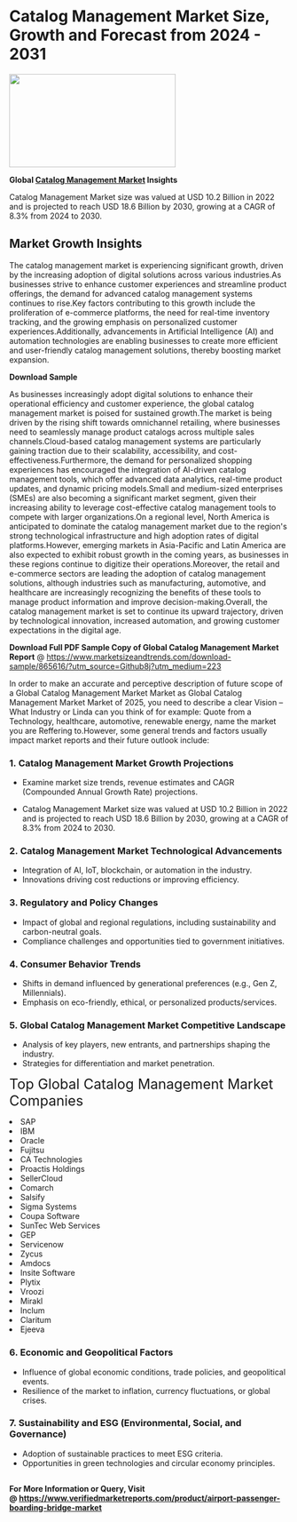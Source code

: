 <H1>Catalog Management Market Size, Growth and Forecast from 2024 - 2031</H1><img class="aligncenter size-medium wp-image-584254" src="https://thirdeyenews.in/wp-content/uploads/2024/09/Global-Market-Research-300x168.jpeg" alt="" width="300" height="168" /><p><strong>Global&nbsp;<a href="https://www.marketsizeandtrends.com/download-sample/865616/?utm_source=Github8j?utm_medium=223">Catalog Management Market</a> Insights</strong></p><p>Catalog Management Market size was valued at USD 10.2 Billion in 2022 and is projected to reach USD 18.6 Billion by 2030, growing at a CAGR of 8.3% from 2024 to 2030.</p><p><h2>Market Growth Insights</h2> <p>The catalog management market is experiencing significant growth, driven by the increasing adoption of digital solutions across various industries.As businesses strive to enhance customer experiences and streamline product offerings, the demand for advanced catalog management systems continues to rise.Key factors contributing to this growth include the proliferation of e-commerce platforms, the need for real-time inventory tracking, and the growing emphasis on personalized customer experiences.Additionally, advancements in Artificial Intelligence (AI) and automation technologies are enabling businesses to create more efficient and user-friendly catalog management solutions, thereby boosting market expansion.</p> <p><strong>Download Sample</strong></p> <p>As businesses increasingly adopt digital solutions to enhance their operational efficiency and customer experience, the global catalog management market is poised for sustained growth.The market is being driven by the rising shift towards omnichannel retailing, where businesses need to seamlessly manage product catalogs across multiple sales channels.Cloud-based catalog management systems are particularly gaining traction due to their scalability, accessibility, and cost-effectiveness.Furthermore, the demand for personalized shopping experiences has encouraged the integration of AI-driven catalog management tools, which offer advanced data analytics, real-time product updates, and dynamic pricing models.Small and medium-sized enterprises (SMEs) are also becoming a significant market segment, given their increasing ability to leverage cost-effective catalog management tools to compete with larger organizations.On a regional level, North America is anticipated to dominate the catalog management market due to the region's strong technological infrastructure and high adoption rates of digital platforms.However, emerging markets in Asia-Pacific and Latin America are also expected to exhibit robust growth in the coming years, as businesses in these regions continue to digitize their operations.Moreover, the retail and e-commerce sectors are leading the adoption of catalog management solutions, although industries such as manufacturing, automotive, and healthcare are increasingly recognizing the benefits of these tools to manage product information and improve decision-making.Overall, the catalog management market is set to continue its upward trajectory, driven by technological innovation, increased automation, and growing customer expectations in the digital age.</p> <p><span class=""><strong>Download Full PDF Sample Copy of Global Catalog Management Market Report</strong> @ <a href="https://www.marketsizeandtrends.com/download-sample/865616/?utm_source=Github8j?utm_medium=223" target="_blank">https://www.marketsizeandtrends.com/download-sample/865616/?utm_source=Github8j?utm_medium=223</a></span></p><p>In order to make an accurate and perceptive description of future scope of a Global&nbsp;Catalog Management Market Market as Global&nbsp;Catalog Management Market Market of 2025, you need to describe a clear Vision &ndash; What Industry or Linda can you think of for example: Quote from a Technology, healthcare, automotive, renewable energy, name the market you are Reffering to.However, some general trends and factors usually impact market reports and their future outlook include:</p><h3>1.&nbsp;<strong>Catalog Management Market Growth Projections</strong></h3><ul><li>Examine market size trends, revenue estimates and CAGR (Compounded Annual Growth Rate) projections.</li><li><p>Catalog Management Market size was valued at USD 10.2 Billion in 2022 and is projected to reach USD 18.6 Billion by 2030, growing at a CAGR of 8.3% from 2024 to 2030.</p></li></ul><h3>2.&nbsp;<strong>Catalog Management Market Technological Advancements</strong></h3><ul><li>Integration of AI, IoT, blockchain, or automation in the industry.</li><li>Innovations driving cost reductions or improving efficiency.</li></ul><h3>3.&nbsp;<strong>Regulatory and Policy Changes</strong></h3><ul><li>Impact of global and regional regulations, including sustainability and carbon-neutral goals.</li><li>Compliance challenges and opportunities tied to government initiatives.</li></ul><h3>4.&nbsp;<strong>Consumer Behavior Trends</strong></h3><ul><li>Shifts in demand influenced by generational preferences (e.g., Gen Z, Millennials).</li><li>Emphasis on eco-friendly, ethical, or personalized products/services.</li></ul><h3>5.&nbsp;<strong>Global Catalog Management Market Competitive Landscape</strong></h3><ul><li>Analysis of key players, new entrants, and partnerships shaping the industry.</li><li>Strategies for differentiation and market penetration.</li></ul><p data-pm-slice="1 1 []"><span style="color: inherit; font-family: inherit; font-size: 25px;">Top Global Catalog Management Market Companies</span></p><div class="" data-test-id=""><p><li>SAP</li><li> IBM</li><li> Oracle</li><li> Fujitsu</li><li> CA Technologies</li><li> Proactis Holdings</li><li> SellerCloud</li><li> Comarch</li><li> Salsify</li><li> Sigma Systems</li><li> Coupa Software</li><li> SunTec Web Services</li><li> GEP</li><li> Servicenow</li><li> Zycus</li><li> Amdocs</li><li> Insite Software</li><li> Plytix</li><li> Vroozi</li><li> Mirakl</li><li>  Inclum</li><li> Claritum</li><li> Ejeeva</li></p></div><h3>6.&nbsp;<strong>Economic and Geopolitical Factors</strong></h3><ul><li>Influence of global economic conditions, trade policies, and geopolitical events.</li><li>Resilience of the market to inflation, currency fluctuations, or global crises.</li></ul><h3>7.&nbsp;<strong>Sustainability and ESG (Environmental, Social, and Governance)</strong></h3><ul><li>Adoption of sustainable practices to meet ESG criteria.</li><li>Opportunities in green technologies and circular economy principles.</li></ul><h2><strong style="font-size: 14px;">For More Information or Query, Visit @&nbsp;</strong><a style="background-color: #ffffff; font-size: 14px;" href="https://www.marketsizeandtrends.com/report/catalog-management-market/" target="_blank">https://www.verifiedmarketreports.com/product/airport-passenger-boarding-bridge-market</a></h2>